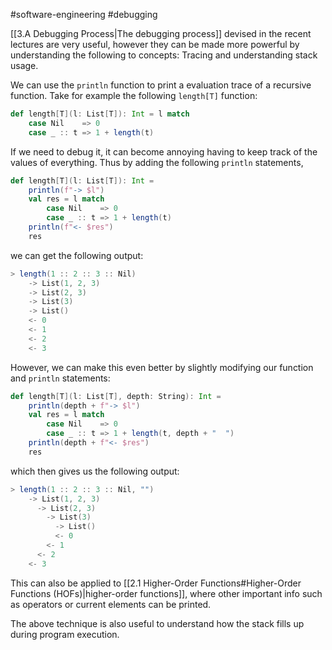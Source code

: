 #software-engineering #debugging 

[[3.A Debugging Process|The debugging process]] devised in the recent lectures are very useful, however they can be made more powerful by understanding the following to concepts: Tracing and understanding stack usage.

We can use the `println` function to print a evaluation trace of a recursive function. Take for example the following `length[T]` function:
```Scala
def length[T](l: List[T]): Int = l match
	case Nil    => 0
	case _ :: t => 1 + length(t)
```

If we need to debug it, it can become annoying having to keep track of the values of everything. Thus by adding the following `println` statements,
```Scala
def length[T](l: List[T]): Int =
	println(f"-> $l")
	val res = l match
		case Nil    => 0
		case _ :: t => 1 + length(t)
	println(f"<- $res")
	res
```
we can get the following output:
```Scala
> length(1 :: 2 :: 3 :: Nil)
	-> List(1, 2, 3)
	-> List(2, 3)
	-> List(3)
	-> List()
	<- 0
	<- 1
	<- 2
	<- 3
```

However, we can make this even better by slightly modifying our function and `println` statements:
```Scala
def length[T](l: List[T], depth: String): Int =
	println(depth + f"-> $l")
	val res = l match
		case Nil    => 0
		case _ :: t => 1 + length(t, depth + "  ")
	println(depth + f"<- $res")
	res
```
which then gives us the following output:
```Scala
> length(1 :: 2 :: 3 :: Nil, "")
	-> List(1, 2, 3)
	  -> List(2, 3)
	    -> List(3)
	      -> List()
	      <- 0
	    <- 1
	  <- 2
	<- 3
```

This can also be applied to [[2.1 Higher-Order Functions#Higher-Order Functions (HOFs)|higher-order functions]], where other important info such as operators or current elements can be printed.

The above technique is also useful to understand how the stack fills up during program execution.